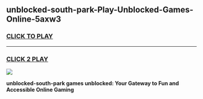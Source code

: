 
## unblocked-south-park-Play-Unblocked-Games-Online-5axw3
<h3>
<a href="https://premium76.site?title=unblocked-south-park&ref=25A">CLICK TO PLAY</a></h3>
<hr>

<h3>
<a href="https://premium76.site?title=unblocked-south-park&ref=25A">CLICK 2 PLAY</a>
  
</h3>

<a href="https://premium76.site?title=unblocked-south-park&ref=25A"><img src="https://clearcache.store/games.png"></a>


**unblocked-south-park games unblocked: Your Gateway to Fun and Accessible Online Gaming**
